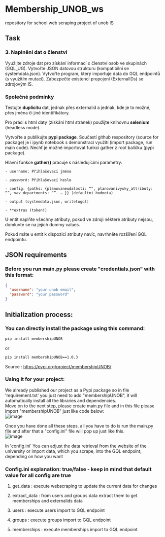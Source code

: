 # Membership_UNOB_ws

repository for school web scraping project of unob IS

## Task

### 3. Naplnění dat o členství

Využijte zdroje dat pro získání informací o členství osob ve skupinách (GQL_UG). Vytvořte JSON datovou strukturu (kompatibilní se systemdata.json). Vytvořte program, který importuje data do GQL endpointů (s využitím mutací). Zabezpečte existenci propojení (ExternalIDs) se zdrojovým IS.<br />

### Společné podmínky

Testujte **duplicitu** dat, jednak přes externalid a jednak, kde je to možné, přes jména či jiné identifikátory.<br />

Pro práci s html daty (získání html stránek) použijte knihovnu **selenium** (headless mode).<br />

Vytvořte a publikujte **pypi package**. Součastí github respository (source for package) je i ipynb notebook s demonstrací využití (import package, run main code). Nechť je možné importovat funkci gather z root balíčku (pypi package).<br />

Hlavní funkce **gather()** pracuje s následujícími parametry:

    - username: Přihlašovací jméno

    - password: Přihlašovací heslo

    - config: {paths: {planovaneudalosti: “”, planovanivyuky_attributy: “”, vav_departments: “”. … }} (defaultni hodnota)

    - output (systemdata.json, writetogql)

    - **extras (token!)

U entit naplňte všechny atributy, pokud ve zdroji některé atributy nejsou, domluvte se na jejich dummy values.<br />

Pokud máte u entit k dispozici atributy navíc, navrhněte rozšíření GQL endpointu.<br />

## JSON requirements

### Before you run main.py please create "credentials.json" with this format:

```json
{
  "username": "your unob email",
  "password": "your password"
}
```

## Initialization process:

### You can directly install the package using this command:
```bash
pip install membershipUNOB
```
or
```bash
pip install membershipUNOB==1.0.3
```
Source : https://pypi.org/project/membershipUNOB/

### Using it for your project:
We already published our project as a Pypi package so in file 'requirement.txt' you just need to add "membershipUNOB", it will automatically install all the libraries and dependencies.<br />
Move on to the next step, please create main.py file and in this file please import "membershipUNOB" just like code below:<br />
![image](https://github.com/Getbricked/MembershipUNOB/assets/115787629/7230b3bc-e0c5-4d9f-b117-8827bd64ef37)<br />

Once you have done all these steps, all you have to do is run the main.py flle and after that a "config.ini" file will pop up just like this.<br />
![image](https://github.com/Getbricked/MembershipUNOB/assets/115787629/1295c47c-7777-4d58-ac8a-9efd577d849e)<br />

In 'config.ini' You can adjust the data retrieval from the website of the university or import data, which you scrape, into the GQL endpoint, depending on how you want
### Config.ini explanation: true/false - keep in mind that default value for all config are true
1. get_data : execute webscraping to update the current data for changes
2. extract_data : from users and groups data extract them to get memberships and externalids data

3. users : execute users import to GQL endpoint
4. groups : execute groups import to GQL endpoint
5. memberships : execute memberships import to GQL endpoint  






